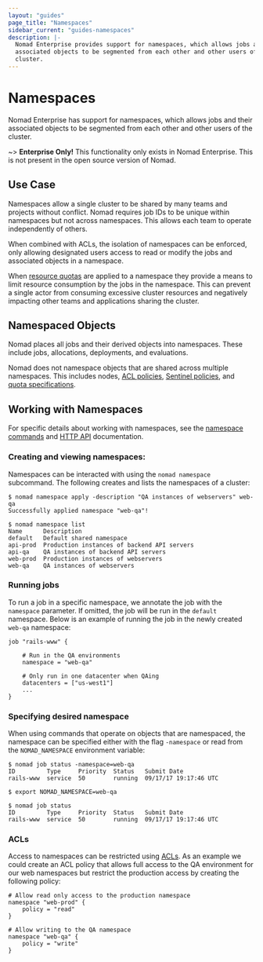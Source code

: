 ```yaml
---
layout: "guides"
page_title: "Namespaces"
sidebar_current: "guides-namespaces"
description: |-
  Nomad Enterprise provides support for namespaces, which allows jobs and their
  associated objects to be segmented from each other and other users of the
  cluster.
---
```


# Namespaces

Nomad Enterprise has support for namespaces, which allows jobs and their
associated objects to be segmented from each other and other users of the
cluster.

~> **Enterprise Only!** This functionality only exists in Nomad Enterprise.
This is not present in the open source version of Nomad.

## Use Case

Namespaces allow a single cluster to be shared by many teams and projects
without conflict. Nomad requires job IDs to be unique within namespaces but not
across namespaces. This allows each team to operate independently of others.

When combined with ACLs, the isolation of namespaces can be enforced, only
allowing designated users access to read or modify the jobs and associated
objects in a namespace.

When [resource quotas](/guides/quotas.html) are applied to a namespace they
provide a means to limit resource consumption by the jobs in the namespace. This
can prevent a single actor from consuming excessive cluster resources and
negatively impacting other teams and applications sharing the cluster.

## Namespaced Objects

Nomad places all jobs and their derived objects into namespaces. These include
jobs, allocations, deployments, and evaluations. 

Nomad does not namespace objects that are shared across multiple namespaces.
This includes nodes, [ACL policies](/guides/acl.html), [Sentinel
policies](/guides/sentinel-policy.html), and [quota
specifications](/guides/quotas.html).

## Working with Namespaces

For specific details about working with namespaces, see the [namespace
commands](/docs/commands/namespace.html) and [HTTP API](/api/namespaces.html)
documentation.

### Creating and viewing namespaces:

Namespaces can be interacted with using the `nomad namespace` subcommand. The
following creates and lists the namespaces of a cluster:

```
$ nomad namespace apply -description "QA instances of webservers" web-qa
Successfully applied namespace "web-qa"!

$ nomad namespace list
Name      Description
default   Default shared namespace
api-prod  Production instances of backend API servers
api-qa    QA instances of backend API servers
web-prod  Production instances of webservers
web-qa    QA instances of webservers
```

### Running jobs

To run a job in a specific namespace, we annotate the job with the `namespace`
parameter. If omitted, the job will be run in the `default` namespace. Below is
an example of running the job in the newly created `web-qa` namespace:

```
job "rails-www" {

    # Run in the QA environments
    namespace = "web-qa"

    # Only run in one datacenter when QAing
    datacenters = ["us-west1"]
    ...
}
```

### Specifying desired namespace

When using commands that operate on objects that are namespaced, the namespace
can be specified either with the flag `-namespace` or read from the
`NOMAD_NAMESPACE` environment variable:

```
$ nomad job status -namespace=web-qa
ID         Type     Priority  Status   Submit Date
rails-www  service  50        running  09/17/17 19:17:46 UTC

$ export NOMAD_NAMESPACE=web-qa

$ nomad job status
ID         Type     Priority  Status   Submit Date
rails-www  service  50        running  09/17/17 19:17:46 UTC
```

### ACLs

Access to namespaces can be restricted using [ACLs](/guides/acl.html). As an
example we could create an ACL policy that allows full access to the QA
environment for our web namespaces but restrict the production access by
creating the following policy:

```
# Allow read only access to the production namespace
namespace "web-prod" {
    policy = "read"
}

# Allow writing to the QA namespace
namespace "web-qa" {
    policy = "write"
}
```
